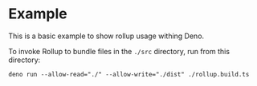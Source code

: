 # Example

This is a basic example to show rollup usage withing Deno.

To invoke Rollup to bundle files in the `./src` directory, run from this directory:

```console
deno run --allow-read="./" --allow-write="./dist" ./rollup.build.ts
```
